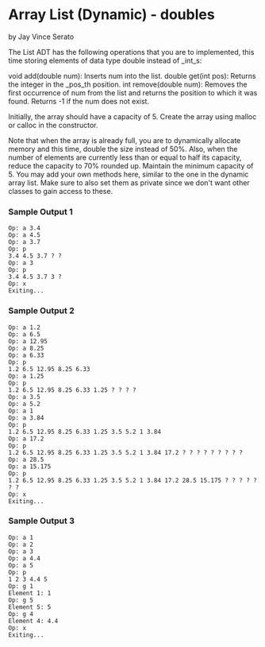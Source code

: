 # Array List (Dynamic) - doubles
by Jay Vince Serato

The List ADT has the following operations that you are to implemented, this time storing elements of data type double instead of _int_s:

void add(double num): Inserts num into the list.
double get(int pos): Returns the integer in the _pos_th position.
int remove(double num): Removes the first occurrence of num from the list and returns the position to which it was found. Returns -1 if the num does not exist.

Initially, the array should have a capacity of 5. Create the array using malloc or calloc in the constructor.

Note that when the array is already full, you are to dynamically allocate memory and this time, double the size instead of 50%. Also, when the number of elements are currently less than or equal to half its capacity, reduce the capacity to 70% rounded up. Maintain the minimum capacity of 5. You may add your own methods here, similar to the one in the dynamic array list. Make sure to also set them as private since we don't want other classes to gain access to these.

### Sample Output 1

    Op: a 3.4
    Op: a 4.5
    Op: a 3.7
    Op: p
    3.4 4.5 3.7 ? ?
    Op: a 3
    Op: p
    3.4 4.5 3.7 3 ?
    Op: x
    Exiting...

### Sample Output 2

    Op: a 1.2
    Op: a 6.5
    Op: a 12.95
    Op: a 8.25
    Op: a 6.33
    Op: p
    1.2 6.5 12.95 8.25 6.33
    Op: a 1.25
    Op: p
    1.2 6.5 12.95 8.25 6.33 1.25 ? ? ? ?
    Op: a 3.5
    Op: a 5.2
    Op: a 1
    Op: a 3.84
    Op: p
    1.2 6.5 12.95 8.25 6.33 1.25 3.5 5.2 1 3.84
    Op: a 17.2
    Op: p
    1.2 6.5 12.95 8.25 6.33 1.25 3.5 5.2 1 3.84 17.2 ? ? ? ? ? ? ? ? ?
    Op: a 28.5
    Op: a 15.175
    Op: p
    1.2 6.5 12.95 8.25 6.33 1.25 3.5 5.2 1 3.84 17.2 28.5 15.175 ? ? ? ? ? ? ?
    Op: x
    Exiting...

### Sample Output 3

    Op: a 1
    Op: a 2
    Op: a 3
    Op: a 4.4
    Op: a 5
    Op: p
    1 2 3 4.4 5
    Op: g 1
    Element 1: 1
    Op: g 5
    Element 5: 5
    Op: g 4
    Element 4: 4.4
    Op: x
    Exiting...